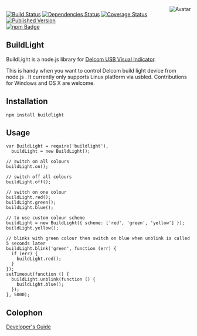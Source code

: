 <img align="right" src="https://raw.github.com/cliffano/buildlight/master/avatar.jpg" alt="Avatar"/>

[![Build Status](https://secure.travis-ci.org/cliffano/buildlight.png?branch=master)](http://travis-ci.org/cliffano/buildlight)
[![Dependencies Status](https://david-dm.org/cliffano/buildlight.png)](http://david-dm.org/cliffano/buildlight)
[![Coverage Status](https://coveralls.io/repos/cliffano/buildlight/badge.png?branch=master)](https://coveralls.io/r/cliffano/buildlight?branch=master)
[![Published Version](https://badge.fury.io/js/buildlight.png)](http://badge.fury.io/js/buildlight)
<br/>
[![npm Badge](https://nodei.co/npm/buildlight.png)](http://npmjs.org/package/buildlight)

BuildLight
----------

BuildLight is a node.js library for [Delcom USB Visual Indicator](http://www.delcomproducts.com/products_usblmp.asp).

This is handy when you want to control Delcom build light device from node.js . It currently only supports Linux platform via usbled. Contributions for Windows and OS X are welcome.

Installation
------------

    npm install buildlight 

Usage
-----

    var BuildLight = require('buildlight'),
      buildLight = new BuildLight();

    // switch on all colours
    buildLight.on();

    // switch off all colours
    buildLight.off();

    // switch on one colour
    buildLight.red();
    buildLight.green();
    buildLight.blue();

    // to use custom colour scheme
    buildLight = new BuildLight({ scheme: ['red', 'green', 'yellow'] });
    buildLight.yellow();

    // blinks with green colour then switch on blue when unblink is called 5 seconds later
    buildLight.blink('green', function (err) {
      if (err) {
        buildLight.red();
      }
    });
    setTimeout(function () {
      buildLight.unblink(function () {
        buildLight.blue();
      });
    }, 5000);

Colophon
--------

[Developer's Guide](http://cliffano.github.io/developers_guide.html#nodejs)
